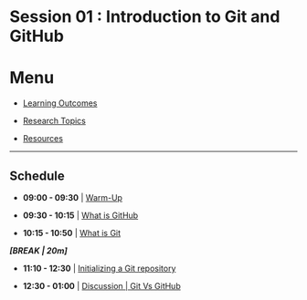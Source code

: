 # Session 01 : Introduction to Git and GitHub

# Menu

- [Learning Outcomes](./learning-outcomes.md)

- [Research Topics](./research-topics.md)

- [Resources](./resources.md)

--------------------------------------------------------------------------------

## Schedule

- **09:00 - 09:30** | [Warm-Up](./puzzle.md)

- **09:30 - 10:15** | [What is GitHub](./intro-to-github.md)

- **10:15 - 10:50** | [What is Git](./intro-to-git.md)

**_[BREAK | 20m]_**

- **11:10 - 12:30** | [Initializing a Git repository](./local-git-repo.md)

- **12:30 - 01:00** | [Discussion | Git Vs GitHub](./git-github.md)

